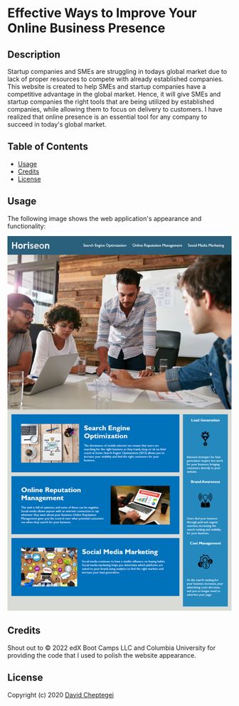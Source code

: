 # Effective Ways to Improve Your Online Business Presence

## Description

Startup companies and SMEs are struggling in todays global market due to lack of proper resources to compete with already established companies. This website is created to help SMEs and startup companies have a competitive advantage in the global market. Hence, it will give SMEs and startup companies the right tools that are being utilized by established companies, while allowing them to focus on delivery to customers. I have realized that online presence is an essential tool for any company to succeed in today's global market.

## Table of Contents

- [Usage](#usage)
- [Credits](#credits)
- [License](#license)

## Usage

The following image shows the web application's appearance and functionality:
    
![The Horiseon webpage includes a navigation bar, a header image, and cards with text and images at the bottom of the page.](./assets/images/01-html-css-git-homework-demo.png)
  

## Credits
Shout out to © 2022 edX Boot Camps LLC and Columbia University for providing the code that I used to polish the website appearance.

## License

Copyright (c) 2020 [David Cheptegei](https://github.com/cheptegei-create)

